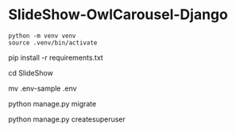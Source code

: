 # SlideShow-OwlCarousel-Django

~~~
python -m venv venv
source .venv/bin/activate
~~~

pip install -r requirements.txt

cd SlideShow

mv .env-sample .env

python manage.py migrate

python manage.py createsuperuser
